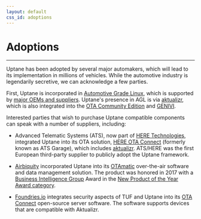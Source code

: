 ```yaml
---
layout: default
css_id: adoptions
---
```


# Adoptions
-------------

Uptane has been adopted by several major automakers, which will lead to
its implementation in millions of vehicles. While the automotive industry
is legendarily secretive, we can acknowledge a few
parties.

First, Uptane is incorporated in [Automotive Grade Linux](https://www.automotivelinux.org/), which is supported by [major OEMs and suppliers](https://www.automotivelinux.org/about/members/). Uptane's presence in AGL is via [aktualizr](https://github.com/uptane/aktualizr), which is also integrated into the [OTA Community Edition](https://github.com/uptane/ota-community-edition/) and [GENIVI](https://www.genivi.org/).

Interested parties that wish to purchase Uptane compatible components can
speak with a number of suppliers, including:

* Advanced Telematic Systems (ATS), now part of
[HERE Technologies](https://www.here.com/), integrated Uptane
into its OTA solution, [HERE OTA Connect](https://docs.ota.here.com/index.html)
(formerly known as ATS Garage), which includes [aktualizr](https://github.com/uptane/aktualizr).
ATS/HERE was the first European third-party supplier to publicly
adopt the Uptane framework.

* [Airbiquity](https://www.airbiquity.com) incorporated Uptane into its
[OTAmatic](https://www.airbiquity.com/product-offerings/software-and-data-management)
over-the-air software and data management solution. The product was honored in
2017 with a
[Business Intelligence Group](https://www.bintelligence.com/) Award in the [New Product of the Year Award category](https://www.airbiquity.com/news/press-releases/airbiquity-otamatic-named-2017-new-product-year-business-intelligence-group).

* [Foundries.io](https://foundries.io/) integrates security aspects of TUF and Uptane into its
[OTA Connect](https://foundries.io/insights/blog/2018/07/12/ota-part-4/) open-source server software. The software supports devices that are compatible with Aktualizr.